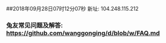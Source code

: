 ##2018年09月28日07时12分07秒 新址: 104.248.115.212
### 兔友常见问题及解答: https://github.com/wanggonging/d/blob/w/FAQ.md
